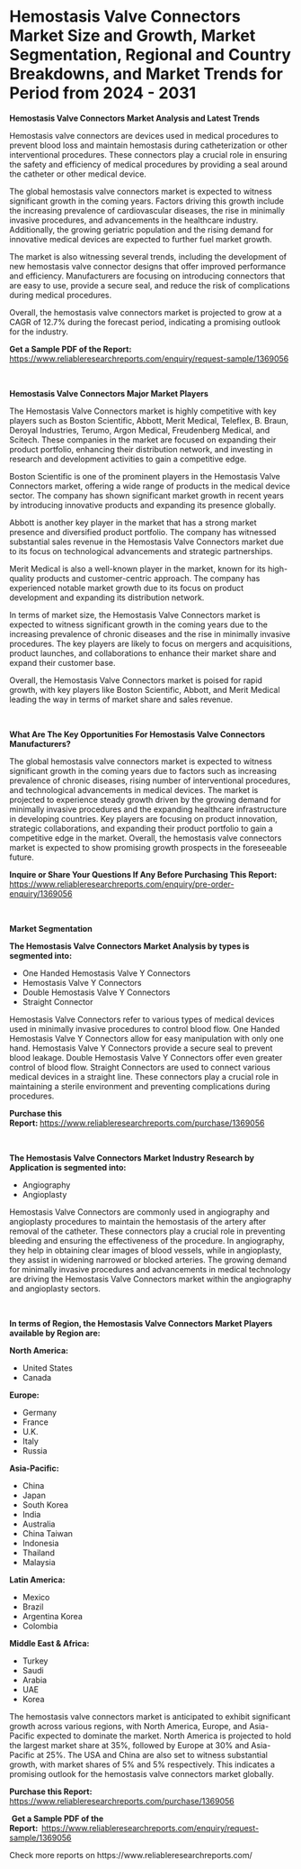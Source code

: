 <p><h1>Hemostasis Valve Connectors Market Size and Growth, Market Segmentation, Regional and Country Breakdowns, and Market Trends for Period from 2024 -  2031</h1></p><p><strong>Hemostasis Valve Connectors Market Analysis and Latest Trends</strong></p>
<p><p>Hemostasis valve connectors are devices used in medical procedures to prevent blood loss and maintain hemostasis during catheterization or other interventional procedures. These connectors play a crucial role in ensuring the safety and efficiency of medical procedures by providing a seal around the catheter or other medical device.</p><p>The global hemostasis valve connectors market is expected to witness significant growth in the coming years. Factors driving this growth include the increasing prevalence of cardiovascular diseases, the rise in minimally invasive procedures, and advancements in the healthcare industry. Additionally, the growing geriatric population and the rising demand for innovative medical devices are expected to further fuel market growth.</p><p>The market is also witnessing several trends, including the development of new hemostasis valve connector designs that offer improved performance and efficiency. Manufacturers are focusing on introducing connectors that are easy to use, provide a secure seal, and reduce the risk of complications during medical procedures.</p><p>Overall, the hemostasis valve connectors market is projected to grow at a CAGR of 12.7% during the forecast period, indicating a promising outlook for the industry.</p></p>
<p><strong>Get a Sample PDF of the Report:&nbsp;</strong> <a href="https://www.reliableresearchreports.com/enquiry/request-sample/1369056">https://www.reliableresearchreports.com/enquiry/request-sample/1369056</a></p>
<p>&nbsp;</p>
<p><strong>Hemostasis Valve Connectors Major Market Players</strong></p>
<p><p>The Hemostasis Valve Connectors market is highly competitive with key players such as Boston Scientific, Abbott, Merit Medical, Teleflex, B. Braun, Deroyal Industries, Terumo, Argon Medical, Freudenberg Medical, and Scitech. These companies in the market are focused on expanding their product portfolio, enhancing their distribution network, and investing in research and development activities to gain a competitive edge.</p><p>Boston Scientific is one of the prominent players in the Hemostasis Valve Connectors market, offering a wide range of products in the medical device sector. The company has shown significant market growth in recent years by introducing innovative products and expanding its presence globally.</p><p>Abbott is another key player in the market that has a strong market presence and diversified product portfolio. The company has witnessed substantial sales revenue in the Hemostasis Valve Connectors market due to its focus on technological advancements and strategic partnerships.</p><p>Merit Medical is also a well-known player in the market, known for its high-quality products and customer-centric approach. The company has experienced notable market growth due to its focus on product development and expanding its distribution network.</p><p>In terms of market size, the Hemostasis Valve Connectors market is expected to witness significant growth in the coming years due to the increasing prevalence of chronic diseases and the rise in minimally invasive procedures. The key players are likely to focus on mergers and acquisitions, product launches, and collaborations to enhance their market share and expand their customer base.</p><p>Overall, the Hemostasis Valve Connectors market is poised for rapid growth, with key players like Boston Scientific, Abbott, and Merit Medical leading the way in terms of market share and sales revenue.</p></p>
<p>&nbsp;</p>
<p><strong>What Are The Key Opportunities For Hemostasis Valve Connectors Manufacturers?</strong></p>
<p><p>The global hemostasis valve connectors market is expected to witness significant growth in the coming years due to factors such as increasing prevalence of chronic diseases, rising number of interventional procedures, and technological advancements in medical devices. The market is projected to experience steady growth driven by the growing demand for minimally invasive procedures and the expanding healthcare infrastructure in developing countries. Key players are focusing on product innovation, strategic collaborations, and expanding their product portfolio to gain a competitive edge in the market. Overall, the hemostasis valve connectors market is expected to show promising growth prospects in the foreseeable future.</p></p>
<p><strong>Inquire or Share Your Questions If Any Before Purchasing This Report:</strong> <a href="https://www.reliableresearchreports.com/enquiry/pre-order-enquiry/1369056">https://www.reliableresearchreports.com/enquiry/pre-order-enquiry/1369056</a></p>
<p>&nbsp;</p>
<p><strong>Market Segmentation</strong></p>
<p><strong>The Hemostasis Valve Connectors Market Analysis by types is segmented into:</strong></p>
<p><ul><li>One Handed Hemostasis Valve Y Connectors</li><li>Hemostasis Valve Y Connectors</li><li>Double Hemostasis Valve Y Connectors</li><li>Straight Connector</li></ul></p>
<p><p>Hemostasis Valve Connectors refer to various types of medical devices used in minimally invasive procedures to control blood flow. One Handed Hemostasis Valve Y Connectors allow for easy manipulation with only one hand. Hemostasis Valve Y Connectors provide a secure seal to prevent blood leakage. Double Hemostasis Valve Y Connectors offer even greater control of blood flow. Straight Connectors are used to connect various medical devices in a straight line. These connectors play a crucial role in maintaining a sterile environment and preventing complications during procedures.</p></p>
<p><strong>Purchase this Report:&nbsp;</strong><a href="https://www.reliableresearchreports.com/purchase/1369056">https://www.reliableresearchreports.com/purchase/1369056</a></p>
<p>&nbsp;</p>
<p><strong>The Hemostasis Valve Connectors Market Industry Research by Application is segmented into:</strong></p>
<p><ul><li>Angiography</li><li>Angioplasty</li></ul></p>
<p><p>Hemostasis Valve Connectors are commonly used in angiography and angioplasty procedures to maintain the hemostasis of the artery after removal of the catheter. These connectors play a crucial role in preventing bleeding and ensuring the effectiveness of the procedure. In angiography, they help in obtaining clear images of blood vessels, while in angioplasty, they assist in widening narrowed or blocked arteries. The growing demand for minimally invasive procedures and advancements in medical technology are driving the Hemostasis Valve Connectors market within the angiography and angioplasty sectors.</p></p>
<p>&nbsp;</p>
<p><strong>In terms of Region, the Hemostasis Valve Connectors Market Players available by Region are:</strong></p>
<p>
    <p> <strong> North America: </strong>
        <ul>
            <li>United States</li>
            <li>Canada</li>
        </ul>
        </p> 
    <p> <strong> Europe: </strong>
        <ul>
            <li>Germany</li>
            <li>France</li>
            <li>U.K.</li>
            <li>Italy</li>
            <li>Russia</li>
        </ul>
        </p> 
    <p> <strong> Asia-Pacific: </strong>
        <ul>
            <li>China</li>
            <li>Japan</li>
            <li>South Korea</li>
            <li>India</li>
            <li>Australia</li>
            <li>China Taiwan</li>
            <li>Indonesia</li>
            <li>Thailand</li>
            <li>Malaysia</li>
        </ul>
        </p> 
    <p> <strong> Latin America: </strong>
        <ul>
            <li>Mexico</li>
            <li>Brazil</li>
            <li>Argentina Korea</li>
            <li>Colombia</li>
        </ul>
        </p> 
    <p> <strong> Middle East & Africa: </strong>
        <ul>
            <li>Turkey</li>
            <li>Saudi</li>
            <li>Arabia</li>
            <li>UAE</li>
            <li>Korea</li>
        </ul>
    </p>
    </p>
<p><p>The hemostasis valve connectors market is anticipated to exhibit significant growth across various regions, with North America, Europe, and Asia-Pacific expected to dominate the market. North America is projected to hold the largest market share at 35%, followed by Europe at 30% and Asia-Pacific at 25%. The USA and China are also set to witness substantial growth, with market shares of 5% and 5% respectively. This indicates a promising outlook for the hemostasis valve connectors market globally.</p></p>
<p><strong>Purchase this Report: </strong><a href="https://www.reliableresearchreports.com/purchase/1369056">https://www.reliableresearchreports.com/purchase/1369056</a></p>
<p>&nbsp;<strong>Get a Sample PDF of the Report:&nbsp;&nbsp;</strong><a href="https://www.reliableresearchreports.com/enquiry/request-sample/1369056">https://www.reliableresearchreports.com/enquiry/request-sample/1369056</a></p>
<p><strong></strong></p>
<p>Check more reports on https://www.reliableresearchreports.com/</p>